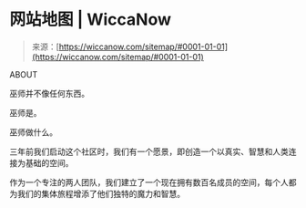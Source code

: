 <!--yml

category: 未分类

date: 2024-06-12 20:04:51

-->

# 网站地图 | WiccaNow

> 来源：[https://wiccanow.com/sitemap/#0001-01-01](https://wiccanow.com/sitemap/#0001-01-01)

ABOUT

巫师并不像任何东西。

巫师是。

巫师做什么。

三年前我们启动这个社区时，我们有一个愿景，即创造一个以真实、智慧和人类连接为基础的空间。

作为一个专注的两人团队，我们建立了一个现在拥有数百名成员的空间，每个人都为我们的集体旅程增添了他们独特的魔力和智慧。
